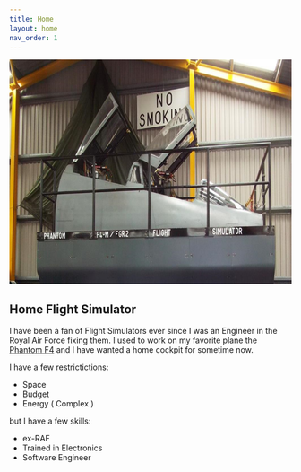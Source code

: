 ```yaml
---
title: Home
layout: home
nav_order: 1
---
```


<img src="https://raw.githubusercontent.com/sfawcett123/FlightSimulator/649c83f4ebd795922bf8745bdef911f6e5b439dd/FlightSimulator/wwwroot/img/phantom.svg" 
     alt="" data-canonical-src="https://raw.githubusercontent.com/sfawcett123/FlightSimulator/649c83f4ebd795922bf8745bdef911f6e5b439dd/FlightSimulator/wwwroot/img/phantom.svg" width="100%" height="400" />

## Home Flight Simulator

I have been a fan of Flight Simulators ever since I was an Engineer in the Royal Air Force fixing them. I used to work on my favorite plane the 
[Phantom F4](https://en.wikipedia.org/wiki/McDonnell_Douglas_Phantom_in_UK_service) and I have wanted a home cockpit for sometime now.

I have a few restrictictions:
- Space
- Budget
- Energy ( Complex )

but I have a few skills:
- ex-RAF
- Trained in Electronics
- Software Engineer

